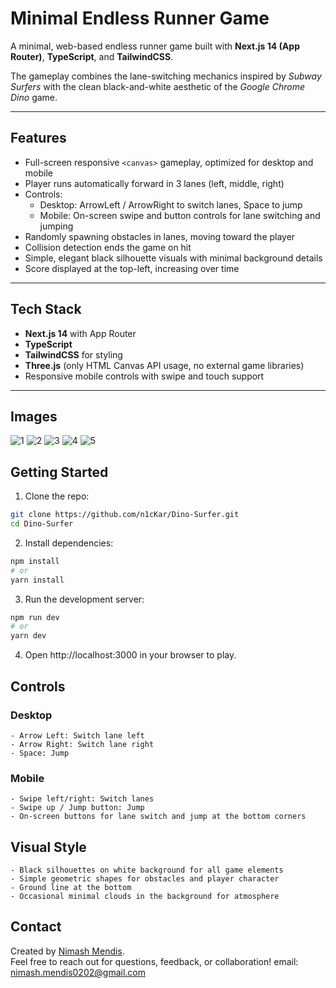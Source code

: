 # Minimal Endless Runner Game

A minimal, web-based endless runner game built with **Next.js 14 (App Router)**, **TypeScript**, and **TailwindCSS**.

The gameplay combines the lane-switching mechanics inspired by *Subway Surfers* with the clean black-and-white aesthetic of the *Google Chrome Dino* game.

---

## Features

- Full-screen responsive `<canvas>` gameplay, optimized for desktop and mobile
- Player runs automatically forward in 3 lanes (left, middle, right)
- Controls:
  - Desktop: ArrowLeft / ArrowRight to switch lanes, Space to jump
  - Mobile: On-screen swipe and button controls for lane switching and jumping
- Randomly spawning obstacles in lanes, moving toward the player
- Collision detection ends the game on hit
- Simple, elegant black silhouette visuals with minimal background details
- Score displayed at the top-left, increasing over time

---

## Tech Stack

- **Next.js 14** with App Router
- **TypeScript**
- **TailwindCSS** for styling
- **Three.js** (only HTML Canvas API usage, no external game libraries)
- Responsive mobile controls with swipe and touch support

---

## Images

![1](./app_pics/1.png)
![2](./app_pics/2.png)
![3](./app_pics/3.jpg)
![4](./app_pics/4.jpg)
![5](./app_pics/5.jpg)

## Getting Started

1. Clone the repo:

```bash
git clone https://github.com/n1cKar/Dino-Surfer.git
cd Dino-Surfer
```

2. Install dependencies:

```bash
npm install
# or
yarn install
```
3. Run the development server:

```bash
npm run dev
# or
yarn dev
```
4. Open http://localhost:3000 in your browser to play.


## Controls
### Desktop
    - Arrow Left: Switch lane left
    - Arrow Right: Switch lane right
    - Space: Jump

### Mobile
    - Swipe left/right: Switch lanes
    - Swipe up / Jump button: Jump
    - On-screen buttons for lane switch and jump at the bottom corners

## Visual Style

    - Black silhouettes on white background for all game elements
    - Simple geometric shapes for obstacles and player character
    - Ground line at the bottom
    - Occasional minimal clouds in the background for atmosphere

## Contact

Created by [Nimash Mendis](https://github.com/n1cKar).  
Feel free to reach out for questions, feedback, or collaboration!
email: nimash.mendis0202@gmail.com
